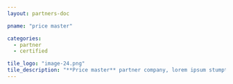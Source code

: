 ```yaml
---
layout: partners-doc

pname: "price master"

categories: 
  - partner
  - certified

tile_logo: "image-24.png"
tile_description: "**Price master** partner company, lorem ipsum stumptown shabby chic pour-over roof party DIY normcore. Actually artisan organic occupy, Wes Anderson ugh whatever pour-over gastropub selvage."
---
```



